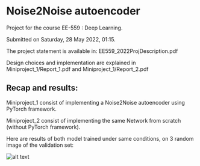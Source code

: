 # Noise2Noise autoencoder
Project for the course EE-559 : Deep Learning.

Submitted on Saturday, 28 May 2022, 01:15.

The project statement is available in: EE559_2022ProjDescription.pdf

Design choices and implementation are explained in Miniproject_1/Report_1.pdf and Miniproject_1/Report_2.pdf

## Recap and results:
Miniproject_1 consist of implementing a Noise2Noise autoencoder using PyTorch framework.

Miniproject_2 consist of implementing the same Network from scratch (without PyTorch framework).

Here are results of both model trained under same conditions, on 3 random image of the validation set:

![alt text](https://github.com/[TermryL]/[Noise2Noise]/blob/[main]/results.png?raw=true](https://github.com/TemryL/Noise2Noise/blob/main/results.png))
